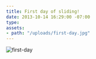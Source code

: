 ```yaml
---
title: First day of sliding!
date: 2013-10-14 16:29:00 -07:00
type: 
assets:
- path: "/uploads/first-day.jpg"
---
```


![first-day](/uploads/first-day.jpg) 
